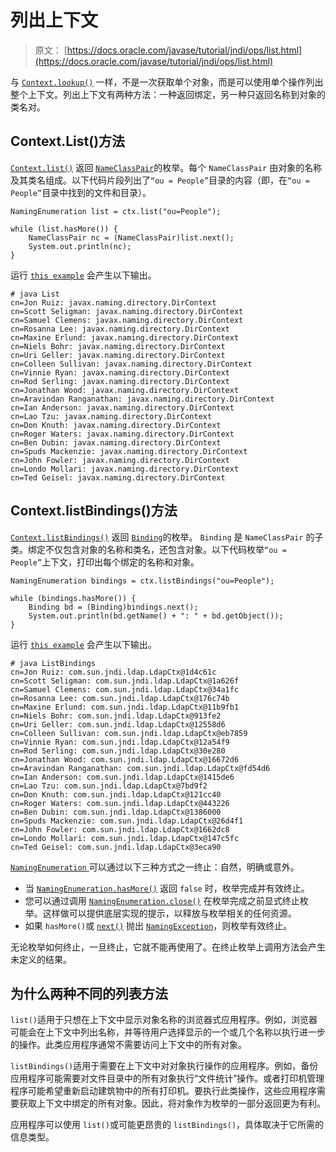 # 列出上下文

> 原文： [https://docs.oracle.com/javase/tutorial/jndi/ops/list.html](https://docs.oracle.com/javase/tutorial/jndi/ops/list.html)

与 [`Context.lookup()`](https://docs.oracle.com/javase/8/docs/api/javax/naming/Context.html#lookup-javax.naming.Name-) 一样，不是一次获取单个对象，而是可以使用单个操作列出整个上下文。列出上下文有两种方法：一种返回绑定，另一种只返回名称到对象的类名对。

## Context.List()方法

[`Context.list()`](https://docs.oracle.com/javase/8/docs/api/javax/naming/Context.html#list-javax.naming.Name-) 返回 [`NameClassPair`](https://docs.oracle.com/javase/8/docs/api/javax/naming/NameClassPair.html)的枚举。每个 `NameClassPair` 由对象的名称及其类名组成。以下代码片段列出了`“ou = People”`目录的内容（即，在`“ou = People”`目录中找到的文件和目录）。

```
NamingEnumeration list = ctx.list("ou=People");

while (list.hasMore()) {
    NameClassPair nc = (NameClassPair)list.next();
    System.out.println(nc);
}

```

运行 [`this example`](examples/List.java) 会产生以下输出。

```
# java List
cn=Jon Ruiz: javax.naming.directory.DirContext
cn=Scott Seligman: javax.naming.directory.DirContext
cn=Samuel Clemens: javax.naming.directory.DirContext
cn=Rosanna Lee: javax.naming.directory.DirContext
cn=Maxine Erlund: javax.naming.directory.DirContext
cn=Niels Bohr: javax.naming.directory.DirContext
cn=Uri Geller: javax.naming.directory.DirContext
cn=Colleen Sullivan: javax.naming.directory.DirContext
cn=Vinnie Ryan: javax.naming.directory.DirContext
cn=Rod Serling: javax.naming.directory.DirContext
cn=Jonathan Wood: javax.naming.directory.DirContext
cn=Aravindan Ranganathan: javax.naming.directory.DirContext
cn=Ian Anderson: javax.naming.directory.DirContext
cn=Lao Tzu: javax.naming.directory.DirContext
cn=Don Knuth: javax.naming.directory.DirContext
cn=Roger Waters: javax.naming.directory.DirContext
cn=Ben Dubin: javax.naming.directory.DirContext
cn=Spuds Mackenzie: javax.naming.directory.DirContext
cn=John Fowler: javax.naming.directory.DirContext
cn=Londo Mollari: javax.naming.directory.DirContext
cn=Ted Geisel: javax.naming.directory.DirContext

```

## Context.listBindings()方法

[`Context.listBindings()`](https://docs.oracle.com/javase/8/docs/api/javax/naming/Context.html#listBindings-javax.naming.Name-) 返回 [`Binding`](https://docs.oracle.com/javase/8/docs/api/javax/naming/Binding.html)的枚举。 `Binding` 是 `NameClassPair` 的子类。绑定不仅包含对象的名称和类名，还包含对象。以下代码枚举`“ou = People”`上下文，打印出每个绑定的名称和对象。

```
NamingEnumeration bindings = ctx.listBindings("ou=People");

while (bindings.hasMore()) {
    Binding bd = (Binding)bindings.next();
    System.out.println(bd.getName() + ": " + bd.getObject());
}

```

运行 [`this example`](examples/ListBindings.java) 会产生以下输出。

```
# java ListBindings
cn=Jon Ruiz: com.sun.jndi.ldap.LdapCtx@1d4c61c
cn=Scott Seligman: com.sun.jndi.ldap.LdapCtx@1a626f
cn=Samuel Clemens: com.sun.jndi.ldap.LdapCtx@34a1fc
cn=Rosanna Lee: com.sun.jndi.ldap.LdapCtx@176c74b
cn=Maxine Erlund: com.sun.jndi.ldap.LdapCtx@11b9fb1
cn=Niels Bohr: com.sun.jndi.ldap.LdapCtx@913fe2
cn=Uri Geller: com.sun.jndi.ldap.LdapCtx@12558d6
cn=Colleen Sullivan: com.sun.jndi.ldap.LdapCtx@eb7859
cn=Vinnie Ryan: com.sun.jndi.ldap.LdapCtx@12a54f9
cn=Rod Serling: com.sun.jndi.ldap.LdapCtx@30e280
cn=Jonathan Wood: com.sun.jndi.ldap.LdapCtx@16672d6
cn=Aravindan Ranganathan: com.sun.jndi.ldap.LdapCtx@fd54d6
cn=Ian Anderson: com.sun.jndi.ldap.LdapCtx@1415de6
cn=Lao Tzu: com.sun.jndi.ldap.LdapCtx@7bd9f2
cn=Don Knuth: com.sun.jndi.ldap.LdapCtx@121cc40
cn=Roger Waters: com.sun.jndi.ldap.LdapCtx@443226
cn=Ben Dubin: com.sun.jndi.ldap.LdapCtx@1386000
cn=Spuds Mackenzie: com.sun.jndi.ldap.LdapCtx@26d4f1
cn=John Fowler: com.sun.jndi.ldap.LdapCtx@1662dc8
cn=Londo Mollari: com.sun.jndi.ldap.LdapCtx@147c5fc
cn=Ted Geisel: com.sun.jndi.ldap.LdapCtx@3eca90

```

[`NamingEnumeration` ](https://docs.oracle.com/javase/8/docs/api/javax/naming/NamingEnumeration.html)可以通过以下三种方式之一终止：自然，明确或意外。

*   当 [`NamingEnumeration.hasMore()`](https://docs.oracle.com/javase/8/docs/api/javax/naming/NamingEnumeration.html#hasMore--) 返回 `false` 时，枚举完成并有效终止。
*   您可以通过调用 [`NamingEnumeration.close()`](https://docs.oracle.com/javase/8/docs/api/javax/naming/NamingEnumeration.html#close--) 在枚举完成之前显式终止枚举。这样做可以提供底层实现的提示，以释放与枚举相关的任何资源。
*   如果 `hasMore()`或 [`next()`](https://docs.oracle.com/javase/8/docs/api/javax/naming/NamingEnumeration.html#next--) 抛出 [`NamingException`](https://docs.oracle.com/javase/8/docs/api/javax/naming/NamingException.html)，则枚举有效终止。

无论枚举如何终止，一旦终止，它就不能再使用了。在终止枚举上调用方法会产生未定义的结果。

## 为什么两种不同的列表方法

`list()`适用于只想在上下文中显示对象名称的浏览器式应用程序。例如，浏览器可能会在上下文中列出名称，并等待用户选择显示的一个或几个名称以执行进一步的操作。此类应用程序通常不需要访问上下文中的所有对象。

`listBindings()`适用于需要在上下文中对对象执行操作的应用程序。例如，备份应用程序可能需要对文件目录中的所有对象执行“文件统计”操作。或者打印机管理程序可能希望重新启动建筑物中的所有打印机。要执行此类操作，这些应用程序需要获取上下文中绑定的所有对象。因此，将对象作为枚举的一部分返回更为有利。

应用程序可以使用 `list()`或可能更昂贵的 `listBindings()`，具体取决于它所需的信息类型。